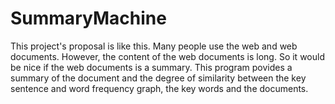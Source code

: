 # SummaryMachine
This project's proposal is like this.
Many people use the web and web documents.
However, the content of the web documents is long.
So it would be nice if the web documents is a summary.
This program povides a summary of the document and the degree of similarity between the key sentence and word frequency graph, the key words and the documents.
